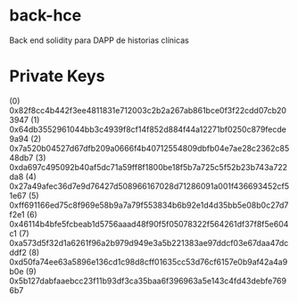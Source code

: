 # back-hce
Back end solidity para DAPP de historias clínicas

Private Keys
==================
(0) 0x82f8cc4b442f3ee4811831e712003c2b2a267ab861bce0f3f22cdd07cb203947
(1) 0x64db3552961044bb3c4939f8cf14f852d884f44a12271bf0250c879fecde9a94
(2) 0x7a520b04527d67dfb209a0666f4b40712554809dbfb04e7ae28c2362c8548db7
(3) 0xda697c495092b40af5dc71a59ff8f1800be18f5b7a725c5f52b23b743a722da8
(4) 0x27a49afec36d7e9d76427d508966167028d71286091a001f436693452cf51e67
(5) 0xff691166ed75c8f969e58b9a7a79f553834b6b92e1d4d35bb5e08b0c27d7f2e1
(6) 0x46114b4bfe5fcbeab1d5756aaad48f90f5f05078322f564261df37f8f5e604c1
(7) 0xa573d5f32d1a6261f96a2b979d949e3a5b221383ae97ddcf03e67daa47dcddf2
(8) 0xd50fa74ee63a5896e136cd1c98d8cff01635cc53d76cf6157e0b9af42a4a9b0e
(9) 0x5b127dabfaaebcc23f11b93df3ca35baa6f396963a5e143c4fd43debfe7696b7